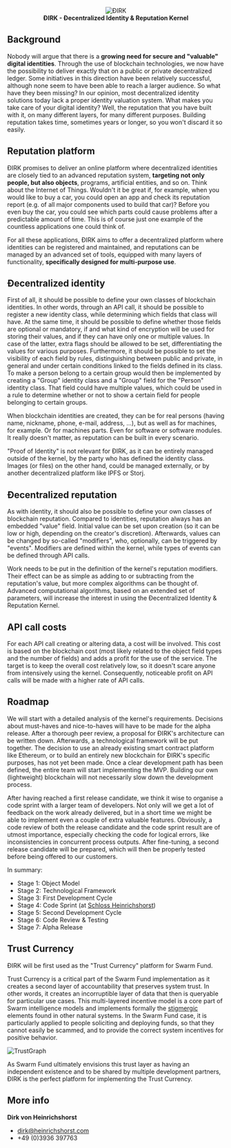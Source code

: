 <p align="center">
  <img src="https://github.com/swarmfund/dirk/blob/master/imgs/logo.png" title="ÐIRK"><br />
  <strong>ÐIRK - Ðecentralized Identity & Reputation Kernel</strong>
</p>

## Background
Nobody will argue that there is a **growing need for secure and "valuable" digital identities**. Through the use of blockchain technologies, we now have the possibility to deliver exactly that on a public or private decentralized ledger. Some initiatives in this direction have been relatively successful, although none seem to have been able to reach a larger audience. So what have they been missing? In our opinion, most decentralized identity solutions today lack a proper identity valuation system. What makes you take care of your digital identity? Well, the reputation that you have built with it, on many different layers, for many different purposes. Building reputation takes time, sometimes years or longer, so you won't discard it so easily.

## Reputation platform
ÐIRK promises to deliver an online platform where decentralized identities are closely tied to an advanced reputation system, **targeting not only people, but also objects**, programs, artificial entities, and so on. Think about the Internet of Things. Wouldn't it be great if, for example, when you would like to buy a car, you could open an app and check its reputation report (e.g. of all major components used to build that car)? Before you even buy the car, you could see which parts could cause problems after a predictable amount of time. This is of course just one example of the countless applications one could think of.

For all these applications, ÐIRK aims to offer a decentralized platform where identities can be registered and maintained, and reputations can be managed by an advanced set of tools, equipped with many layers of functionality, **specifically designed for multi-purpose use**. 

## Ðecentralized identity
First of all, it should be possible to define your own classes of blockchain identities. In other words, through an API call, it should be possible to register a new identity class, while determining which fields that class will have. At the same time, it should be possible to define whether those fields are optional or mandatory, if and what kind of encryption will be used for storing their values, and if they can have only one or multiple values. In case of the latter, extra flags should be allowed to be set, differentiating the values for various purposes. Furthermore, it should be possible to set the visibility of each field by rules, distinguishing between public and private, in general and under certain conditions linked to the fields defined in its class. To make a person belong to a certain group would then be implemented by creating a "Group" identity class and a "Group" field for the "Person" identity class. That field could have multiple values, which could be used in a rule to determine whether or not to show a certain field for people belonging to certain groups.

When blockchain identities are created, they can be for real persons (having name, nickname, phone, e-mail, address, ...), but as well as for machines, for example. Or for machines parts. Even for software or software modules. It really doesn't matter, as reputation can be built in every scenario.

"Proof of Identity" is not relevant for ÐIRK, as it can be entirely managed outside of the kernel, by the party who has defined the identity class. Images (or files) on the other hand, could be managed externally, or by another decentralized platform like IPFS or Storj.

## Ðecentralized reputation
As with identity, it should also be possible to define your own classes of blockchain reputation. Compared to identities, reputation always has an embedded "value" field. Initial value can be set upon creation (so it can be low or high, depending on the creator's discretion). Afterwards, values can be changed by so-called "modifiers", who, optionally, can be triggered by "events". Modifiers are defined within the kernel, while types of events can be defined through API calls.

Work needs to be put in the definition of the kernel's reputation modifiers. Their effect can be as simple as adding to or subtracting from the reputation's value, but more complex algorithms can be thought of. Advanced computational algorithms, based on an extended set of parameters, will increase the interest in using the Ðecentralized Identity & Reputation Kernel.

## API call costs
For each API call creating or altering data, a cost will be involved. This cost is based on the blockchain cost (most likely related to the object field types and the number of fields) and adds a profit for the use of the service. The target is to keep the overall cost relatively low, so it doesn't scare anyone from intensively using the kernel. Consequently, noticeable profit on API calls will be made with a higher rate of API calls.

## Roadmap
We will start with a detailed analysis of the kernel's requirements. Decisions about must-haves and nice-to-haves will have to be made for the alpha release. After a thorough peer review, a proposal for ÐIRK's architecture can be written down. Afterwards, a technological framework will be put together. The decision to use an already existing smart contract platform like Ethereum, or to build an entirely new blockchain for ÐIRK's specific purposes, has not yet been made. Once a clear development path has been defined, the entire team will start implementing the MVP. Building our own (lightweight) blockchain will not necessarily slow down the development process.

After having reached a first release candidate, we think it wise to organise a code sprint with a larger team of developers. Not only will we get a lot of feedback on the work already delivered, but in a short time we might be able to implement even a couple of extra valuable features. Obviously, a code review of both the release candidate and the code sprint result are of utmost importance, especially checking the code for logical errors, like inconsistencies in concurrent process outputs. After fine-tuning, a second release candidate will be prepared, which will then be properly tested before being offered to our customers.

In summary:
* Stage 1: Object Model
* Stage 2: Technological Framework
* Stage 3: First Development Cycle
* Stage 4: Code Sprint (at [Schloss Heinrichshorst](http://www.heinrichshorst.com))
* Stage 5: Second Development Cycle
* Stage 6: Code Review & Testing
* Stage 7: Alpha Release

## Trust Currency
ÐIRK will be first used as the "Trust Currency" platform for Swarm Fund.

Trust Currency is a critical part of the Swarm Fund implementation as it creates a second layer of accountability that preserves system trust. In other words, it creates an incorruptible layer of data that then is queryable for particular use cases. This multi-layered incentive model is a core part of Swarm intelligence models and implements formally the [stigmergic](https://en.wikipedia.org/wiki/Stigmergy) elements found in other natural systems. In the Swarm Fund case, it is particularly applied to people soliciting and deploying funds, so that they cannot easily be scammed, and to provide the correct system incentives for positive behavior.

![TrustGraph](https://github.com/swarmfund/dirk/blob/master/imgs/trustgraph.png)

As Swarm Fund ultimately envisions this trust layer as having an independent existence and to be shared by multiple development partners, ÐIRK is the perfect platform for implementing the Trust Currency.

## More info
**Dirk von Heinrichshorst**
* [dirk@heinrichshorst.com](mailto:dirk@heinrichshorst.com)
* +49 (0)3936 397763
